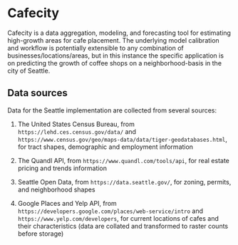 # Cafecity

Cafecity is a data aggregation, modeling, and forecasting tool for estimating high-growth areas for cafe placement. The underlying model calibration and workflow is potentially extensible to any combination of businesses/locations/areas, but in this instance the specific application is on predicting the growth of coffee shops on a neighborhood-basis in the city of Seattle. 

## Data sources

Data for the Seattle implementation are collected from several sources: 

1. The United States Census Bureau, from `https://lehd.ces.census.gov/data/` and `https://www.census.gov/geo/maps-data/data/tiger-geodatabases.html`, for tract shapes, demographic and employment information

2. The Quandl API, from `https://www.quandl.com/tools/api`, for real estate pricing and trends information

3. Seattle Open Data, from `https://data.seattle.gov/`, for zoning, permits, and neighborhood shapes

4. Google Places and Yelp API, from `https://developers.google.com/places/web-service/intro` and `https://www.yelp.com/developers`, for current locations of cafes and their characteristics (data are collated and transformed to raster counts before storage)

## 


